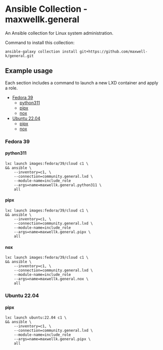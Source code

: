 # Ansible Collection - maxwellk.general

An Ansible collection for Linux system administration.

Command to install this collection:

    ansible-galaxy collection install git+https://github.com/maxwell-k/general.git

<!-- Install from within a local clone:

trash-put ~/.ansible/collections \
; ansible-galaxy collection install --upgrade git+file://$PWD

-->

## Example usage

Each section includes a command to launch a new LXD container and apply a role.

<!-- toc -->

- [Fedora 39](#fedora-39)
  - [python311](#python311)
  - [pipx](#pipx)
  - [nox](#nox)
- [Ubuntu 22.04](#ubuntu-2204)
  - [pipx](#pipx-1)
  - [nox](#nox-1)

<!-- tocstop -->

### Fedora 39

#### python311

    lxc launch images:fedora/39/cloud c1 \
    && ansible \
        --inventory=c1, \
        --connection=community.general.lxd \
        --module-name=include_role
        --args=name=maxwellk.general.python311 \
        all

#### pipx

    lxc launch images:fedora/39/cloud c1 \
    && ansible \
        --inventory=c1, \
        --connection=community.general.lxd \
        --module-name=include_role
        --args=name=maxwellk.general.pipx \
        all

#### nox

    lxc launch images:fedora/39/cloud c1 \
    && ansible \
        --inventory=c1, \
        --connection=community.general.lxd \
        --module-name=include_role
        --args=name=maxwellk.general.nox \
        all

### Ubuntu 22.04

#### pipx

    lxc launch ubuntu:22.04 c1 \
    && ansible \
        --inventory=c1, \
        --connection=community.general.lxd \
        --module-name=include_role
        --args=name=maxwellk.general.pipx \
        all

<!-- Clean up:

lxc delete --force c1 \
&& ssh-keygen -R c1.lxd

-->

<!--
README.md
Copyright 2023 Keith Maxwell
SPDX-License-Identifier: CC0-1.0
-->

<!-- vim: set filetype=markdown.htmlCommentNoSpell.markdown-toc  : -->
